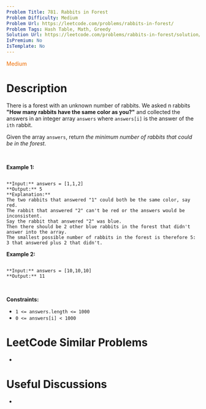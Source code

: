 ```yaml
---
Problem Title: 781. Rabbits in Forest
Problem Difficulty: Medium
Problem Url: https://leetcode.com/problems/rabbits-in-forest/
Problem Tags: Hash Table, Math, Greedy
Solution Url: https://leetcode.com/problems/rabbits-in-forest/solution/
IsPremium: No
IsTemplate: No
---
```


<span style="color: rgb(239, 108, 0);">Medium</span>

# Description

There is a forest with an unknown number of rabbits. We asked n rabbits **"How many rabbits have the same color as you?"** and collected the answers in an integer array `answers` where `answers[i]` is the answer of the `ith` rabbit.


Given the array `answers`, return *the minimum number of rabbits that could be in the forest*.


 


**Example 1:**



```

**Input:** answers = [1,1,2]
**Output:** 5
**Explanation:**
The two rabbits that answered "1" could both be the same color, say red.
The rabbit that answered "2" can't be red or the answers would be inconsistent.
Say the rabbit that answered "2" was blue.
Then there should be 2 other blue rabbits in the forest that didn't answer into the array.
The smallest possible number of rabbits in the forest is therefore 5: 3 that answered plus 2 that didn't.

```

**Example 2:**



```

**Input:** answers = [10,10,10]
**Output:** 11

```

 


**Constraints:**


* `1 <= answers.length <= 1000`
* `0 <= answers[i] < 1000`




# LeetCode Similar Problems

- []()

# Useful Discussions

- []()
